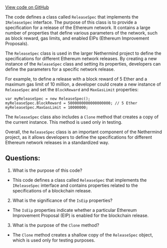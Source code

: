 [View code on GitHub](https://github.com/nethermindeth/nethermind/Nethermind.Specs/ReleaseSpec.cs)

The code defines a class called `ReleaseSpec` that implements the `IReleaseSpec` interface. The purpose of this class is to provide a specification for a release of the Ethereum network. It contains a large number of properties that define various parameters of the network, such as block reward, gas limits, and enabled EIPs (Ethereum Improvement Proposals). 

The `ReleaseSpec` class is used in the larger Nethermind project to define the specifications for different Ethereum network releases. By creating a new instance of the `ReleaseSpec` class and setting its properties, developers can define the parameters for a specific network release. 

For example, to define a release with a block reward of 5 Ether and a maximum gas limit of 10 million, a developer could create a new instance of `ReleaseSpec` and set the `BlockReward` and `MaxGasLimit` properties:

```
var myReleaseSpec = new ReleaseSpec();
myReleaseSpec.BlockReward = 5000000000000000000; // 5 Ether
myReleaseSpec.MaxGasLimit = 10000000;
```

The `ReleaseSpec` class also includes a `Clone` method that creates a copy of the current instance. This method is used only in testing.

Overall, the `ReleaseSpec` class is an important component of the Nethermind project, as it allows developers to define the specifications for different Ethereum network releases in a standardized way.
## Questions: 
 1. What is the purpose of this code?
- This code defines a class called `ReleaseSpec` that implements the `IReleaseSpec` interface and contains properties related to the specifications of a blockchain release.

2. What is the significance of the `IsEip` properties?
- The `IsEip` properties indicate whether a particular Ethereum Improvement Proposal (EIP) is enabled for the blockchain release.

3. What is the purpose of the `Clone` method?
- The `Clone` method creates a shallow copy of the `ReleaseSpec` object, which is used only for testing purposes.